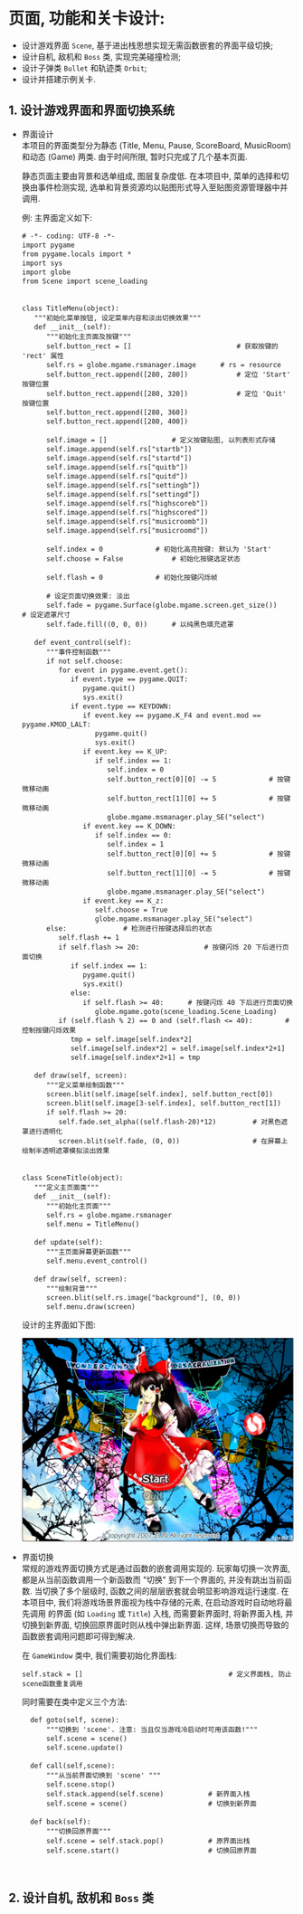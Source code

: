 #  页面, 功能和关卡设计:

   * 设计游戏界面 `Scene`, 基于进出栈思想实现无需函数嵌套的界面平级切换;
   * 设计自机, 敌机和 `Boss` 类, 实现完美碰撞检测;
   * 设计子弹类 `Bullet` 和轨迹类 `Orbit`;
   * 设计并搭建示例关卡.


## 1. 设计游戏界面和界面切换系统


* 界面设计<br>
  本项目的界面类型分为静态 (Title, Menu, Pause, ScoreBoard, MusicRoom) 和动态 (Game) 两类. 由于时间所限, 暂时只完成了几个基本页面.

   静态页面主要由背景和选单组成, 图层复杂度低. 在本项目中, 菜单的选择和切换由事件检测实现, 选单和背景资源均以贴图形式导入至贴图资源管理器中并调用. 

   例: 主界面定义如下: 

   ```
   # -*- coding: UTF-8 -*-
   import pygame
   from pygame.locals import *
   import sys
   import globe
   from Scene import scene_loading


   class TitleMenu(object):
      """初始化菜单按钮, 设定菜单内容和淡出切换效果"""
      def __init__(self):
         """初始化主页面及按键"""
         self.button_rect = []  						# 获取按键的 'rect' 属性
         self.rs = globe.mgame.rsmanager.image		# rs = resource
         self.button_rect.append([280, 280])			# 定位 'Start' 按键位置
         self.button_rect.append([280, 320])			# 定位 'Quit' 按键位置
         self.button_rect.append([280, 360])
         self.button_rect.append([280, 400])

         self.image = []				# 定义按键贴图, 以列表形式存储
         self.image.append(self.rs["startb"])
         self.image.append(self.rs["startd"])
         self.image.append(self.rs["quitb"])
         self.image.append(self.rs["quitd"])
         self.image.append(self.rs["settingb"])
         self.image.append(self.rs["settingd"])
         self.image.append(self.rs["highscoreb"])
         self.image.append(self.rs["highscored"])
         self.image.append(self.rs["musicroomb"])
         self.image.append(self.rs["musicroomd"])

         self.index = 0				# 初始化高亮按键: 默认为 'Start'
         self.choose = False			# 初始化按键选定状态

         self.flash = 0				# 初始化按键闪烁帧

         # 设定页面切换效果: 淡出
         self.fade = pygame.Surface(globe.mgame.screen.get_size())		# 设定遮罩尺寸
         self.fade.fill((0, 0, 0))		# 以纯黑色填充遮罩

      def event_control(self):
         """事件控制函数"""
         if not self.choose:
            for event in pygame.event.get():
               if event.type == pygame.QUIT:
                  pygame.quit()
                  sys.exit()
               if event.type == KEYDOWN:
                  if event.key == pygame.K_F4 and event.mod == pygame.KMOD_LALT:
                     pygame.quit()
                     sys.exit()
                  if event.key == K_UP:
                     if self.index == 1:
                        self.index = 0
                        self.button_rect[0][0] -= 5				# 按键微移动画
                        self.button_rect[1][0] += 5				# 按键微移动画
                        globe.mgame.msmanager.play_SE("select")
                  if event.key == K_DOWN:
                     if self.index == 0:
                        self.index = 1
                        self.button_rect[0][0] += 5				# 按键微移动画
                        self.button_rect[1][0] -= 5				# 按键微移动画
                        globe.mgame.msmanager.play_SE("select")
                  if event.key == K_z:
                     self.choose = True
                     globe.mgame.msmanager.play_SE("select")
         else:				# 检测进行按键选择后的状态
            self.flash += 1
            if self.flash >= 20:				# 按键闪烁 20 下后进行页面切换
               if self.index == 1:
                  pygame.quit()
                  sys.exit()
               else:
                  if self.flash >= 40:		# 按键闪烁 40 下后进行页面切换
                     globe.mgame.goto(scene_loading.Scene_Loading)
            if (self.flash % 2) == 0 and (self.flash <= 40):		# 控制按键闪烁效果
               tmp = self.image[self.index*2]
               self.image[self.index*2] = self.image[self.index*2+1]
               self.image[self.index*2+1] = tmp

      def draw(self, screen):
         """定义菜单绘制函数"""
         screen.blit(self.image[self.index], self.button_rect[0])
         screen.blit(self.image[3-self.index], self.button_rect[1])
         if self.flash >= 20:
            self.fade.set_alpha((self.flash-20)*12)			# 对黑色遮罩进行透明化
            screen.blit(self.fade, (0, 0))					# 在屏幕上绘制半透明遮罩模拟淡出效果


   class SceneTitle(object):
      """定义主页面类"""
      def __init__(self):
         """初始化主页面"""
         self.rs = globe.mgame.rsmanager
         self.menu = TitleMenu()

      def update(self):
         """主页面屏幕更新函数"""
         self.menu.event_control()

      def draw(self, screen):
         """绘制背景"""
         screen.blit(self.rs.image["background"], (0, 0))
         self.menu.draw(screen)

   ```
  
  设计的主界面如下图: 
  
  <center>
  
  ![](./Tut_Resources/Title.png)

   </center>

* 界面切换<br>
  常规的游戏界面切换方式是通过函数的嵌套调用实现的. 玩家每切换一次界面, 都是从当前函数调用一个新函数而 "切换" 到下一个界面的, 并没有跳出当前函数. 
  当切换了多个层级时, 函数之间的层层嵌套就会明显影响游戏运行速度. 在本项目中, 我们将游戏场景界面视为栈中存储的元素, 在启动游戏时自动地将最先调用
  的界面 (如 `Loading` 或 `Title`) 入栈, 而需要新界面时, 将新界面入栈, 并切换到新界面, 切换回原界面时则从栈中弹出新界面. 这样, 场景切换而导致的
  函数嵌套调用问题即可得到解决. 
  
  在 `GameWindow` 类中, 我们需要初始化界面栈: 
  
  ```
  self.stack = []									 # 定义界面栈, 防止scene函数重复调用
  ```
  
  同时需要在类中定义三个方法: 
  ```
  	def goto(self, scene):
		"""切换到 'scene'. 注意: 当且仅当游戏冷启动时可用该函数!"""
		self.scene = scene()
		self.scene.update()

	def call(self,scene):
		"""从当前界面切换到 'scene' """
		self.scene.stop()
		self.stack.append(self.scene)			# 新界面入栈
		self.scene = scene()					# 切换到新界面

	def back(self):
		"""切换回原界面"""
		self.scene = self.stack.pop()			# 原界面出栈
		self.scene.start()						# 切换回原界面  
  ```
  
<br>

## 2. 设计自机, 敌机和 `Boss` 类

